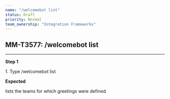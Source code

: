 ```yaml
---
name: "/welcomebot list"
status: Draft
priority: Normal
team_ownership: "Integration Frameworks"
---
```


## MM-T3577: /welcomebot list

---

**Step 1**

1\. Type /welcomebot list

**Expected**

lists the teams for which greetings were defined
